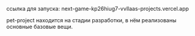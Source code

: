 ссылка для запуска: next-game-kp26hiug7-vvllaas-projects.vercel.app

pet-project находится на стадии разработки, в нём реализованы основные базовые вещи.
